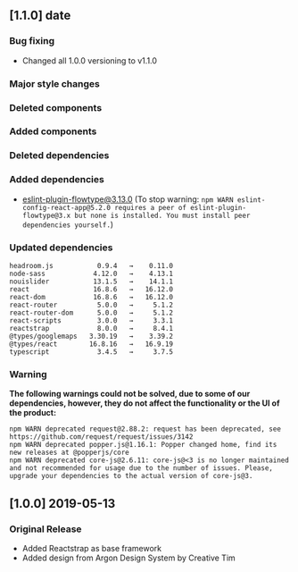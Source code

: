 ## [1.1.0] date
### Bug fixing
- Changed all 1.0.0 versioning to v1.1.0
### Major style changes
### Deleted components
### Added components
### Deleted dependencies
### Added dependencies
+ eslint-plugin-flowtype@3.13.0 (To stop warning: `npm WARN eslint-config-react-app@5.2.0 requires a peer of eslint-plugin-flowtype@3.x but none is installed. You must install peer dependencies yourself.`)
### Updated dependencies
```
headroom.js           0.9.4   →    0.11.0
node-sass            4.12.0   →    4.13.1
nouislider           13.1.5   →    14.1.1
react                16.8.6   →   16.12.0
react-dom            16.8.6   →   16.12.0
react-router          5.0.0   →     5.1.2
react-router-dom      5.0.0   →     5.1.2
react-scripts         3.0.0   →     3.3.1
reactstrap            8.0.0   →     8.4.1
@types/googlemaps   3.30.19   →    3.39.2
@types/react        16.8.16   →   16.9.19
typescript            3.4.5   →     3.7.5
```
### Warning
**The following warnings could not be solved, due to some of our dependencies, however, they do not affect the functionality or the UI of the product:**
```
npm WARN deprecated request@2.88.2: request has been deprecated, see https://github.com/request/request/issues/3142
npm WARN deprecated popper.js@1.16.1: Popper changed home, find its new releases at @popperjs/core
npm WARN deprecated core-js@2.6.11: core-js@<3 is no longer maintained and not recommended for usage due to the number of issues. Please, upgrade your dependencies to the actual version of core-js@3.
```

## [1.0.0] 2019-05-13
### Original Release
- Added Reactstrap as base framework
- Added design from Argon Design System by Creative Tim
